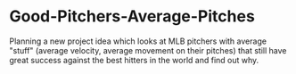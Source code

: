 # Good-Pitchers-Average-Pitches
Planning a new project idea which looks at MLB pitchers with average "stuff" (average velocity, average movement on their pitches) that still have great success against the best hitters in the world and find out why. 
